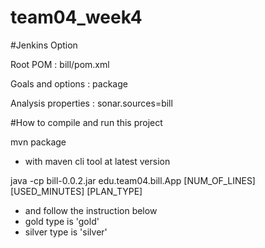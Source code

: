 # team04_week4


#Jenkins Option


Root POM : bill/pom.xml

Goals and options : package

Analysis properties : sonar.sources=bill

#How to compile and run this project

mvn package
- with maven cli tool at latest version

java -cp bill-0.0.2.jar edu.team04.bill.App [NUM_OF_LINES] [USED_MINUTES] [PLAN_TYPE] 
- and follow the instruction below
- gold type is 'gold'
- silver type is 'silver'
